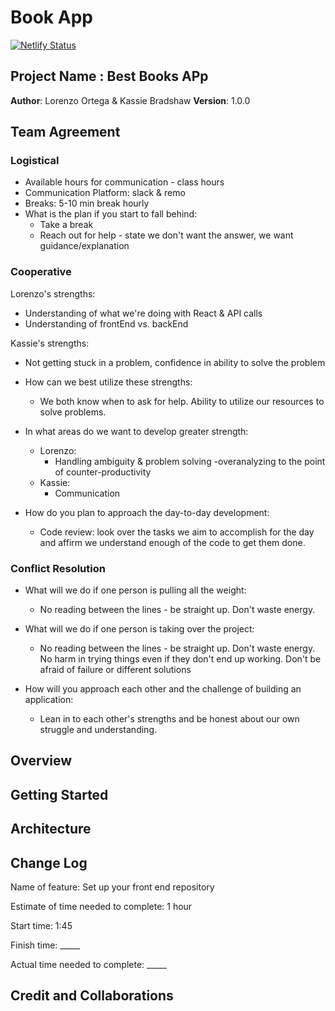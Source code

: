 # Book App

[![Netlify Status](https://api.netlify.com/api/v1/badges/7cea3302-ffba-4417-a8c7-1c8623265f88/deploy-status)](https://app.netlify.com/sites/elastic-bhabha-7b0423/deploys)

## Project Name : Best Books APp

**Author**: Lorenzo Ortega & Kassie Bradshaw
**Version**: 1.0.0

## Team Agreement

### Logistical

* Available hours for communication - class hours
* Communication Platform: slack & remo
* Breaks: 5-10 min break hourly
* What is the plan if you start to fall behind:
  * Take a break
  * Reach out for help - state we don't want the answer, we want guidance/explanation

### Cooperative

Lorenzo's strengths:

* Understanding of what we're doing with React & API calls
* Understanding of frontEnd vs. backEnd

Kassie's strengths:

* Not getting stuck in a problem, confidence in ability to solve the problem

* How can we best utilize these strengths: 
  * We both know when to ask for help. Ability to utilize our resources to solve problems.

* In what areas do we want to develop greater strength:
  * Lorenzo:
    * Handling ambiguity & problem solving -overanalyzing to the point of counter-productivity
  * Kassie:
    * Communication

* How do you plan to approach the day-to-day development:
  * Code review: look over the tasks we aim to accomplish for the day and affirm we understand enough of the code to get them done.

### Conflict Resolution

* What will we do if one person is pulling all the weight:
  * No reading between the lines - be straight up. Don't waste energy.

* What will we do if one person is taking over the project:
  * No reading between the lines - be straight up. Don't waste energy. No harm in trying things even if they don't end up working. Don't be afraid of failure or different solutions

* How will you approach each other and the challenge of building an application:
  * Lean in to each other's strengths and be honest about our own struggle and understanding.

## Overview
<!-- Provide a high level overview of what this application is and why you are building it, beyond the fact that it's an assignment for this class. (i.e. What's your problem domain?) -->

## Getting Started
<!-- What are the steps that a user must take in order to build this app on their own machine and get it running? -->

## Architecture
<!-- Provide a detailed description of the application design. What technologies (languages, libraries, etc) you're using, and any other relevant design information. -->

## Change Log
Name of feature: Set up your front end repository

Estimate of time needed to complete: 1 hour

Start time: 1:45

Finish time: _____

Actual time needed to complete: _____

## Credit and Collaborations
<!-- Give credit (and a link) to other people or resources that helped you build this application. -->
